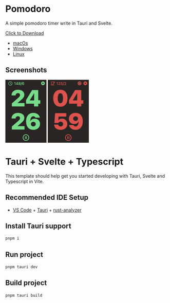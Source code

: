 # Pomodoro
A simple pomodoro timer write in Tauri and Svelte.

[Click to Download](https://github.com/andycai/pomodoro/releases)

- [macOs](https://github.com/andycai/pomodoro/releases/download/v0.6.0/Pomodoro_0.6.0_x64.dmg)
- [Windows](https://github.com/andycai/pomodoro/releases/download/v0.6.0/Pomodoro_0.6.0_x64-setup.exe)
- [Linux](https://github.com/andycai/pomodoro/releases/download/v0.6.0/pomodoro_0.6.0_amd64.deb)

## Screenshots

<img src="./screenshots/screenshot.png" width="128" height="196" alt="Screenshot of Pomodoro">

<img src="./screenshots/screenshot_break.png" width="128" height="196" alt="Screenshot of Pomodoro">

# Tauri + Svelte + Typescript

This template should help get you started developing with Tauri, Svelte and Typescript in Vite.

## Recommended IDE Setup

- [VS Code](https://code.visualstudio.com/) + [Tauri](https://marketplace.visualstudio.com/items?itemName=tauri-apps.tauri-vscode) + [rust-analyzer](https://marketplace.visualstudio.com/items?itemName=rust-lang.rust-analyzer)


## Install Tauri support

```bash
pnpm i
```

## Run project

```bash
pnpm tauri dev
```

## Build project

```bash
pnpm tauri build
`````
